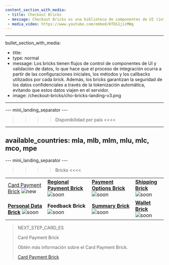 ```yaml
---
content_section_with_media: 
 - title: Checkout Bricks
 - message: Checkout Bricks es una biblioteca de componentes de UI (interfaz de usuario) que tiene como objetivo permitir una integración client-side de forma modular a través de estructuras configurables, seguras y con una integración simplificada y unificada.
 - media_video: https://www.youtube.com/embed/6TbS1jicMWg
---
```


---
bullet_section_with_media: 
 - title: 
 - type: normal
 - message: Los bricks tienen flujos de control de componentes de UI y validación de datos, lo que hace que el proceso de integración ocurra a partir de las configuraciones iniciales, los métodos y los callbacks utilizados por cada brick. Además, los bricks garantizan la seguridad de los datos confidenciales a través de la tokenización automática, evitando que estos datos viajen en el servidor.
 - image: /checkout-bricks/cho-bricks-landing-v3.png
---

--- mini_landing_separator ---

>>>> Disponibilidad por país <<<<
---
available_countries: mla, mlb, mlm, mlu, mlc, mco, mpe
---

--- mini_landing_separator ---

>>>> Bricks <<<<

| | | | |
|---|---|---|---|
| [Card Payment Brick](/developers/es/docs/checkout-bricks/card-payment-brick) ![new](checkout-bricks/new-button-es.png) | [**Regional Payment Brick**](/developers/es/docs/checkout-bricks/regional-payment-brick) ![soon](checkout-bricks/soon-button-es.png) | [**Payment Options Brick**](/developers/es/docs/checkout-bricks/payment-options-brick) ![soon](checkout-bricks/soon-button-es.png) | [**Shipping Brick**](/developers/es/docs/checkout-bricks/shipping-brick) <br> ![soon](checkout-bricks/soon-button-es.png) |
| [**Personal Data Brick**](/developers/es/docs/checkout-bricks/personal-data-brick) ![soon](checkout-bricks/soon-button-es.png) | **Feedback Brick** <br> ![soon](checkout-bricks/soon-button-es.png) | [**Summary Brick**](/developers/es/docs/checkout-bricks/summary-brick) <br> ![soon](checkout-bricks/soon-button-es.png) | [**Wallet Brick**](/developers/es/docs/checkout-bricks/wallet-brick) <br> ![soon](checkout-bricks/soon-button-es.png) |

> NEXT_STEP_CARD_ES
>
> Card Payment Brick
>
> Obtén más información sobre el Card Payment Brick.
>
> [Card Payment Brick](/developers/es/docs/checkout-bricks-beta/card-payment-brick)